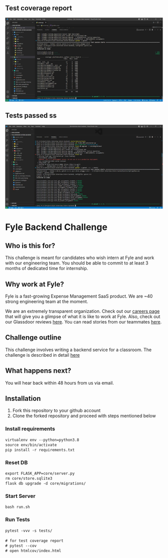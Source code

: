 ## Test coverage report

![Screenshot](./fyle_ss_coverage_test.jpg)

## Tests passed ss

![Screenshot](./fyle_tests_passed.jpg)

# Fyle Backend Challenge

## Who is this for?

This challenge is meant for candidates who wish intern at Fyle and work with our engineering team. You should be able to commit to at least 3 months of dedicated time for internship.

## Why work at Fyle?

Fyle is a fast-growing Expense Management SaaS product. We are ~40 strong engineering team at the moment.

We are an extremely transparent organization. Check out our [careers page](https://careers.fylehq.com) that will give you a glimpse of what it is like to work at Fyle. Also, check out our Glassdoor reviews [here](https://www.glassdoor.co.in/Reviews/Fyle-Reviews-E1723235.htm). You can read stories from our teammates [here](https://stories.fylehq.com).

## Challenge outline

This challenge involves writing a backend service for a classroom. The challenge is described in detail [here](./Application.md)

## What happens next?

You will hear back within 48 hours from us via email.

## Installation

1. Fork this repository to your github account
2. Clone the forked repository and proceed with steps mentioned below

### Install requirements

```
virtualenv env --python=python3.8
source env/bin/activate
pip install -r requirements.txt
```

### Reset DB

```
export FLASK_APP=core/server.py
rm core/store.sqlite3
flask db upgrade -d core/migrations/
```

### Start Server

```
bash run.sh
```

### Run Tests

```
pytest -vvv -s tests/

# for test coverage report
# pytest --cov
# open htmlcov/index.html
```
